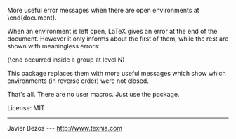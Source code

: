 
More useful error messages when there are open environments
at \end{document}.

When an environment is left open, LaTeX gives an error at the
end of the document. However it only informs about the first
of them, while the rest are shown with meaningless errors:

(\end occurred inside a group at level N)

This package replaces them with more useful messages
which show which environments (in reverse order) were
not closed.

That's all. There are no user macros. Just use the package.

License:     MIT
________
Javier Bezos --- http://www.texnia.com





